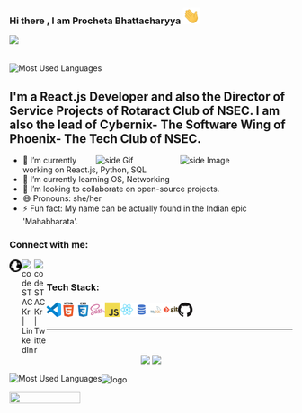 

<!--
**procheta1999/procheta1999** is a ✨ _special_ ✨ repository because its `README.md` (this file) appears on your GitHub profile.

Here are some ideas to get you started:

- 🔭 I’m currently working on ...
- 🌱 I’m currently learning ...
- 👯 I’m looking to collaborate on ...
- 🤔 I’m looking for help with ...
- 💬 Ask me about ...
- 📫 How to reach me: ...
- 😄 Pronouns: ...
- ⚡ Fun fact: ...
-->
### Hi there , I am Procheta Bhattacharyya <img src="https://github.com/ABSphreak/ABSphreak/blob/master/gifs/Hi.gif" width="30px">


![](https://camo.githubusercontent.com/992babdffd8c74a1502de375fbdf7e4d54773242/68747470733a2f2f6d656469612e67697068792e636f6d2f6d656469612f53576f536b4e36447854737a71494b4571762f67697068792e676966)


<br>

<img align="left" alt="Most Used Languages" src="https://komarev.com/ghpvc/?username=procheta1999&color=dc143c" />

<br>

## I'm a React.js Developer and also the Director of Service Projects of Rotaract Club of NSEC. I am also the lead of Cybernix- The Software Wing of Phoenix- The Tech Club of NSEC.


<img src="https://github.com/sciencepal/sciencepal/blob/master/assets/life_balance.gif" alt="side Image" align="right" width="200" height="auto" />
<a href="https://ko-fi.com/sciencepal"> <img src="https://media3.giphy.com/media/ZEB6yFbLnhyQf7g3hn/giphy.gif" alt="side Gif" align="right" width="150" height="auto"/> </a>


- 🔭 I’m currently working on React.js, Python, SQL
- 🌱 I’m currently learning OS, Networking
- 👯 I’m looking to collaborate on open-source projects.
- 😄 Pronouns: she/her
- ⚡ Fun fact: My name can be actually found in the Indian epic 'Mahabharata'.



### Connect with me:

[<img align="left" alt="codeSTACKr.com" width="22px" src="https://raw.githubusercontent.com/iconic/open-iconic/master/svg/globe.svg" />][website]
[<img align="left" alt="codeSTACKr | LinkedIn" width="22px" src="https://cdn.jsdelivr.net/npm/simple-icons@v3/icons/linkedin.svg" />][linkedin]
[<img align="left" alt="codeSTACKr | Twitter" width="22px" src="https://cdn.jsdelivr.net/npm/simple-icons@v3/icons/twitter.svg" />][twitter]

<br />

### Tech Stack:

<img align="left" alt="Visual Studio Code" width="26px" src="https://raw.githubusercontent.com/github/explore/80688e429a7d4ef2fca1e82350fe8e3517d3494d/topics/visual-studio-code/visual-studio-code.png" />
<img align="left" alt="HTML5" width="26px" src="https://raw.githubusercontent.com/github/explore/80688e429a7d4ef2fca1e82350fe8e3517d3494d/topics/html/html.png" />
<img align="left" alt="CSS3" width="26px" src="https://raw.githubusercontent.com/github/explore/80688e429a7d4ef2fca1e82350fe8e3517d3494d/topics/css/css.png" />
<img align="left" alt="Sass" width="26px" src="https://raw.githubusercontent.com/github/explore/80688e429a7d4ef2fca1e82350fe8e3517d3494d/topics/sass/sass.png" />
<img align="left" alt="JavaScript" width="26px" src="https://raw.githubusercontent.com/github/explore/80688e429a7d4ef2fca1e82350fe8e3517d3494d/topics/javascript/javascript.png" />
<img align="left" alt="React" width="26px" src="https://raw.githubusercontent.com/github/explore/80688e429a7d4ef2fca1e82350fe8e3517d3494d/topics/react/react.png" />
<img align="left" alt="SQL" width="26px" src="https://raw.githubusercontent.com/github/explore/80688e429a7d4ef2fca1e82350fe8e3517d3494d/topics/sql/sql.png" />
<img align="left" alt="MySQL" width="26px" src="https://raw.githubusercontent.com/github/explore/80688e429a7d4ef2fca1e82350fe8e3517d3494d/topics/mysql/mysql.png" />
<img align="left" alt="Git" width="26px" src="https://raw.githubusercontent.com/github/explore/80688e429a7d4ef2fca1e82350fe8e3517d3494d/topics/git/git.png" />
<img align="left" alt="GitHub" width="26px" src="https://raw.githubusercontent.com/github/explore/78df643247d429f6cc873026c0622819ad797942/topics/github/github.png" />

<br />
<br />

---

<!-- <img align="left" alt="procheta1999's Github Stats" src="https://github-readme-stats.vercel.app/api?username=procheta1999&show_icons=true&hide_border=true&theme=radical" /> -->

<br>



<p align="center">
  <img width="49%" src="https://github-readme-stats.vercel.app/api?username=procheta1999&show_icons=true&theme=tokyonight" />
  <img width="49%" src="https://github-readme-streak-stats.herokuapp.com/?user=procheta1999&theme=tokyonight" />
</p>

<img align="left" alt="Most Used Languages" src="https://github-readme-stats.vercel.app/api/top-langs/?username=procheta1999&layout=compact" />

<img src="https://github-profile-trophy.vercel.app/?username=procheta1999&theme=flat&column=7&margin-w=10" alt="logo" height="160" align="center" />

[<img src="https://img.buymeacoffee.com/api/?url=aHR0cHM6Ly9pbWcuYnV5bWVhY29mZmVlLmNvbS9hcGkvP25hbWU9UHJvY2hldGErQmhhdHRhY2hhcnl5YSZzaXplPTMwMCZiZy1pbWFnZT1ibWMmYmFja2dyb3VuZD01RjdGRkY=&creator=Procheta+Bhattacharyya&is_creating=creating%20websites&design_code=1&design_color=%235F7FFF&slug=prochetabhatt" width="50%" height="50%">](https://www.buymeacoffee.com/prochetabhatt)


[website]: https://procheta1999.vercel.app/
[linkedin]: https://www.linkedin.com/in/procheta-bhattacharyya-18890818b/
[twitter]: https://twitter.com/Procheta1999
